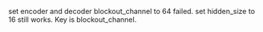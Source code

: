 set encoder and decoder blockout_channel to 64 failed.
set hidden_size to 16 still works. Key is blockout_channel.